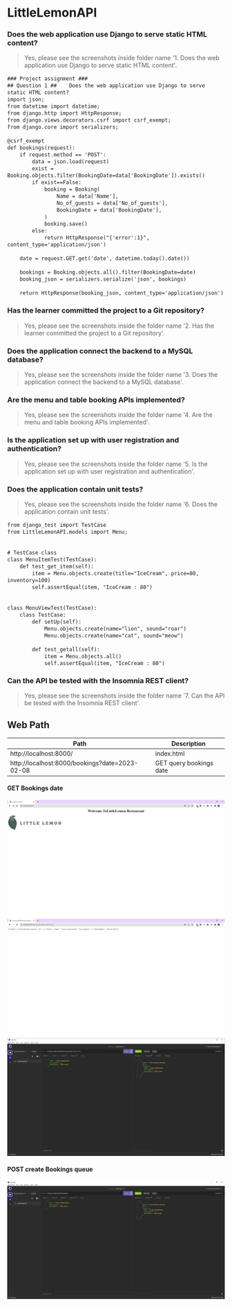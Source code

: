 ﻿# LittleLemonAPI
 
### Does the web application use Django to serve static HTML content? ###
> Yes, please see the screenshots inside folder name '1. Does the web application use Django to serve static HTML content'.

```
### Project assignment ###
## Question 1 ##    Does the web application use Django to serve static HTML content?
import json;
from datetime import datetime;
from django.http import HttpResponse;
from django.views.decorators.csrf import csrf_exempt;
from django.core import serializers;

@csrf_exempt
def bookings(request):
    if request.method == 'POST':
        data = json.load(request)
        exist = Booking.objects.filter(BookingDate=data['BookingDate']).exists()
        if exist==False:
            booking = Booking(
                Name = data['Name'],
                No_of_guests = data['No_of_guests'],
                BookingDate = data['BookingDate'],
            )
            booking.save()
        else:
            return HttpResponse("{'error':1}", content_type='application/json')
    
    date = request.GET.get('date', datetime.today().date())

    bookings = Booking.objects.all().filter(BookingDate=date)
    booking_json = serializers.serialize('json', bookings)

    return HttpResponse(booking_json, content_type='application/json')
```

### Has the learner committed the project to a Git repository? ###
> Yes, please see the screenshots inside the folder name '2. Has the learner committed the project to a Git repository'.

### Does the application connect the backend to a MySQL database? ###
> Yes, please see the screenshots inside the folder name '3. Does the application connect the backend to a MySQL database'.

### Are the menu and table booking APIs implemented? ###
> Yes, please see the screenshots inside the folder name '4. Are the menu and table booking APIs implemented'.

### Is the application set up with user registration and authentication? ###
> Yes, please see the screenshots inside the folder name '5. Is the application set up with user registration and authentication'.

### Does the application contain unit tests? ###
> Yes, please see the screenshots inside the folder name '6. Does the application contain unit tests'.

```
from django_test import TestCase
from LittleLemonAPI.models import Menu;


# TestCase class
class MenuItemTest(TestCase):
    def test_get_item(self):
        item = Menu.objects.create(title="IceCream", price=80, inventory=100)
        self.assertEqual(item, "IceCream : 80")


class MenuViewTest(TestCase):
    class TestCase:
        def setUp(self):
            Menu.objects.create(name="lion", sound="roar")
            Menu.objects.create(name="cat", sound="meow")

        def test_getall(self):
            item = Menu.objects.all()
            self.assertEqual(item, "IceCream : 80")
```

### Can the API be tested with the Insomnia REST client? ###
> Yes, please see the screenshots inside the folder name '7. Can the API be tested with the Insomnia REST client'.


## Web Path ##

| Path    | Description |
| ------------- | ------------- |
| http://localhost:8000/  | index.html  |
| http://localhost:8000/bookings?date=2023-02-08  | GET query bookings date  |

#### GET Bookings date ####
![alt text](https://github.com/jkaewprateep/LittleLemonAPI/blob/main/HTML%20index.png)
![alt text](https://github.com/jkaewprateep/LittleLemonAPI/blob/main/GET%20reservation%20date.png)
![alt text](https://github.com/jkaewprateep/LittleLemonAPI/blob/main/GET%20reservation%20date%202.png)

#### POST create Bookings queue ####
![alt text](https://github.com/jkaewprateep/LittleLemonAPI/blob/main/POST%20create%20new%20booking%20queue.png)

